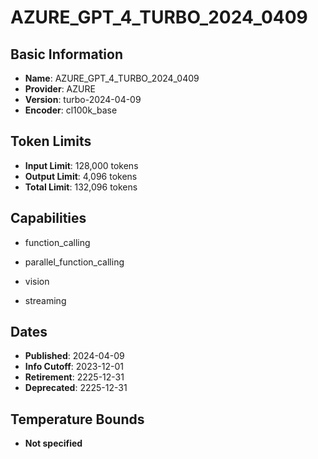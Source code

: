 # AZURE_GPT_4_TURBO_2024_0409

## Basic Information
- **Name**: AZURE_GPT_4_TURBO_2024_0409
- **Provider**: AZURE
- **Version**: turbo-2024-04-09
- **Encoder**: cl100k_base

## Token Limits
- **Input Limit**: 128,000 tokens
- **Output Limit**: 4,096 tokens
- **Total Limit**: 132,096 tokens

## Capabilities


- function_calling

- parallel_function_calling

- vision

- streaming



## Dates
- **Published**: 2024-04-09
- **Info Cutoff**: 2023-12-01
- **Retirement**: 2225-12-31
- **Deprecated**: 2225-12-31

## Temperature Bounds

- **Not specified**




